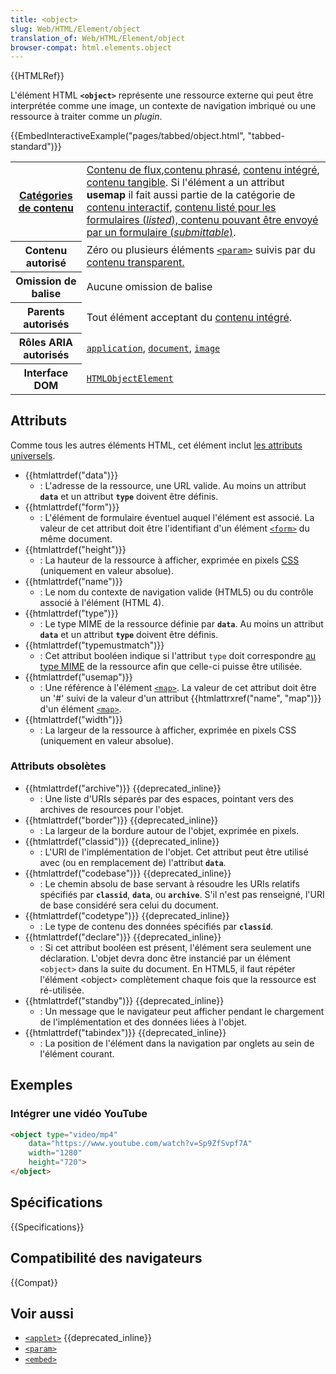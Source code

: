 ```yaml
---
title: <object>
slug: Web/HTML/Element/object
translation_of: Web/HTML/Element/object
browser-compat: html.elements.object
---
```

{{HTMLRef}}

L'élément HTML **`<object>`** représente une ressource externe qui peut être interprétée comme une image, un contexte de navigation imbriqué ou une ressource à traiter comme un _plugin_.

{{EmbedInteractiveExample("pages/tabbed/object.html", "tabbed-standard")}}

<table class="properties">
  <tbody>
    <tr>
      <th scope="row"><a href="/fr/docs/Web/HTML/Catégorie_de_contenu">Catégories de contenu</a></th>
      <td>
        <a href="/fr/docs/Web/Guide/HTML/Content_categories#contenu_de_flux">Contenu de flux</a>,<a href="/fr/docs/Web/Guide/HTML/Content_categories#contenu_phrasé">contenu phrasé</a>, <a href="/fr/docs/Web/Guide/HTML/Content_categories#contenu_intégré">contenu intégré</a>, <a href="/fr/docs/Web/HTML/Catégorie_de_contenu#contenu_tangible">contenu tangible</a>. Si l'élément a un attribut <strong>usemap</strong> il fait aussi partie de la catégorie de <a href="/fr/docs/Web/Guide/HTML/Content_categories#contenu_interactif">contenu interactif</a>, <a href="/fr/docs/Web/Guide/HTML/Content_categories#contenu_associé_aux_formulaires">contenu listé pour les formulaires (<em>listed</em>), contenu pouvant être envoyé par un formulaire (<em>submittable</em>)</a>.
      </td>
    </tr>
    <tr>
      <th scope="row">Contenu autorisé</th>
      <td>
        Zéro ou plusieurs éléments <a href="/fr/docs/Web/HTML/Element/param"><code>&lt;param&gt;</code></a> suivis par du <a href="/fr/docs/Web/Guide/HTML/Content_categories#modèle_de_contenu_transparent">contenu transparent.</a>
      </td>
    </tr>
    <tr>
      <th scope="row">Omission de balise</th>
      <td>Aucune omission de balise</td>
    </tr>
    <tr>
      <th scope="row">Parents autorisés</th>
      <td>Tout élément acceptant du <a href="/fr/docs/Web/Guide/HTML/Content_categories#contenu_intégré">contenu intégré</a>.</td>
    </tr>
    <tr>
      <th scope="row">Rôles ARIA autorisés</th>
      <td>
        <a href="https://w3c.github.io/aria/#application"><code>application</code></a>, <a href="https://w3c.github.io/aria/#document"><code>document</code></a>, <a href="https://w3c.github.io/aria/#image"><code>image</code></a>
      </td>
    </tr>
    <tr>
      <th scope="row">Interface DOM</th>
      <td><a href="/fr/docs/Web/API/HTMLObjectElement"><code>HTMLObjectElement</code></a></td>
    </tr>
  </tbody>
</table>


## Attributs

Comme tous les autres éléments HTML, cet élément inclut [les attributs universels](/fr/docs/Web/HTML/Attributs_universels).

- {{htmlattrdef("data")}}
  - : L'adresse de la ressource, une URL valide. Au moins un attribut **`data`** et un attribut **`type`** doivent être définis.
- {{htmlattrdef("form")}}
  - : L'élément de formulaire éventuel auquel l'élément est associé. La valeur de cet attribut doit être l'identifiant d'un élément  [`<form>`](/fr/docs/Web/HTML/Element/form) du même document.
- {{htmlattrdef("height")}}
  - : La hauteur de la ressource à afficher, exprimée en pixels [CSS](/fr/docs/Web/CSS) (uniquement en valeur absolue).
- {{htmlattrdef("name")}}
  - : Le nom du contexte de navigation valide (HTML5) ou du contrôle associé à l'élément (HTML 4).
- {{htmlattrdef("type")}}
  - : Le type MIME de la ressource définie par  **`data`**. Au moins un attribut **`data`** et un attribut **`type`** doivent être définis.
- {{htmlattrdef("typemustmatch")}}
  - : Cet attribut booléen indique si l'attribut `type` doit correspondre [au type MIME](/fr/docs/Glossaire/Type_MIME) de la ressource afin que celle-ci puisse être utilisée.
- {{htmlattrdef("usemap")}}
  - : Une référence à l'élément [`<map>`](/fr/docs/Web/HTML/Element/map). La valeur de cet attribut doit être un '#' suivi de la valeur d'un attribut {{htmlattrxref("name", "map")}} d'un élément [`<map>`](/fr/docs/Web/HTML/Element/map).
- {{htmlattrdef("width")}}
  - : La largeur de la ressource à afficher, exprimée en pixels CSS (uniquement en valeur absolue).

### Attributs obsolètes

- {{htmlattrdef("archive")}} {{deprecated_inline}}
  - : Une liste d'URIs séparés par des espaces, pointant vers des archives de resources pour l'objet.
- {{htmlattrdef("border")}} {{deprecated_inline}}
  - : La largeur de la bordure autour de l'objet, exprimée en pixels.
- {{htmlattrdef("classid")}} {{deprecated_inline}}
  - : L'URI de l'implémentation de l'objet. Cet attribut peut être utilisé avec (ou en remplacement de) l'attribut **`data`**.
- {{htmlattrdef("codebase")}} {{deprecated_inline}}
  - : Le chemin absolu de base servant à résoudre les URIs relatifs spécifiés par **`classid`**, **`data`**, ou **`archive`**. S'il n'est pas renseigné, l'URI de base considéré sera celui du document.
- {{htmlattrdef("codetype")}} {{deprecated_inline}}
  - : Le type de contenu des données spécifiés par **`classid`**.
- {{htmlattrdef("declare")}} {{deprecated_inline}}
  - : Si cet attribut booléen est présent, l'élément sera seulement une déclaration. L'objet devra donc être instancié par un élément  `<object>` dans la suite du document. En HTML5, il faut répéter l'élément \<object> complètement chaque fois que la ressource est ré-utilisée.
- {{htmlattrdef("standby")}} {{deprecated_inline}}
  - : Un message que le navigateur peut afficher pendant le chargement de l'implémentation et des données liées à l'objet.
- {{htmlattrdef("tabindex")}} {{deprecated_inline}}
  - : La position de l'élément dans la navigation par onglets au sein de l'élément courant.

## Exemples

### Intégrer une vidéo YouTube

```html
<object type="video/mp4"
    data="https://www.youtube.com/watch?v=Sp9ZfSvpf7A"
    width="1280"
    height="720">
</object>
```

## Spécifications

{{Specifications}}

## Compatibilité des navigateurs

{{Compat}}

## Voir aussi

- [`<applet>`](/fr/docs/Web/HTML/Element/applet) {{deprecated_inline}}
- [`<param>`](/fr/docs/Web/HTML/Element/param)
- [`<embed>`](/fr/docs/Web/HTML/Element/embed)

